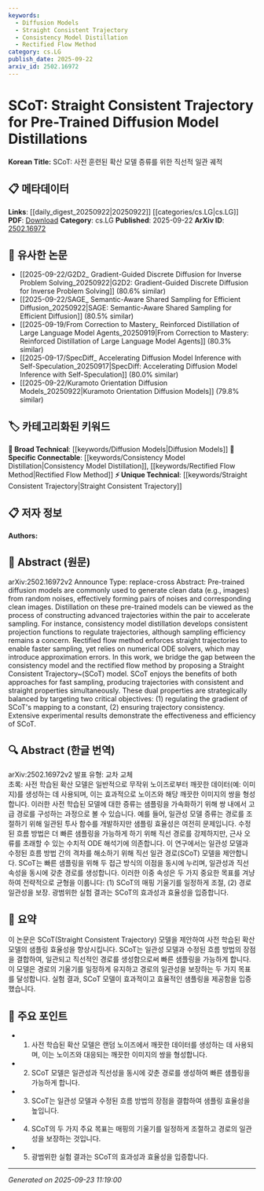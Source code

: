 ```yaml
---
keywords:
  - Diffusion Models
  - Straight Consistent Trajectory
  - Consistency Model Distillation
  - Rectified Flow Method
category: cs.LG
publish_date: 2025-09-22
arxiv_id: 2502.16972
---
```


<!-- KEYWORD_LINKING_METADATA:
{
  "processed_timestamp": "2025-09-23T11:19:00.237833",
  "vocabulary_version": "1.0",
  "selected_keywords": [
    "Diffusion Models",
    "Straight Consistent Trajectory",
    "Consistency Model Distillation",
    "Rectified Flow Method"
  ],
  "rejected_keywords": [],
  "similarity_scores": {
    "Diffusion Models": 0.72,
    "Straight Consistent Trajectory": 0.78,
    "Consistency Model Distillation": 0.75,
    "Rectified Flow Method": 0.74
  },
  "extraction_method": "AI_prompt_based",
  "budget_applied": true,
  "candidates_json": {
    "candidates": [
      {
        "surface": "Pre-trained diffusion models",
        "canonical": "Diffusion Models",
        "aliases": [
          "Pre-trained diffusion",
          "Diffusion model"
        ],
        "category": "broad_technical",
        "rationale": "Diffusion models are a fundamental concept in generative modeling, linking to various machine learning techniques.",
        "novelty_score": 0.45,
        "connectivity_score": 0.88,
        "specificity_score": 0.67,
        "link_intent_score": 0.72
      },
      {
        "surface": "Straight Consistent Trajectory",
        "canonical": "Straight Consistent Trajectory",
        "aliases": [
          "SCoT"
        ],
        "category": "unique_technical",
        "rationale": "SCoT is a novel approach combining consistency and rectified flow methods, crucial for understanding advancements in diffusion model distillation.",
        "novelty_score": 0.91,
        "connectivity_score": 0.65,
        "specificity_score": 0.85,
        "link_intent_score": 0.78
      },
      {
        "surface": "Consistency model distillation",
        "canonical": "Consistency Model Distillation",
        "aliases": [
          "Consistency distillation"
        ],
        "category": "specific_connectable",
        "rationale": "This method is key in improving sampling efficiency, linking to broader themes in model optimization.",
        "novelty_score": 0.58,
        "connectivity_score": 0.79,
        "specificity_score": 0.73,
        "link_intent_score": 0.75
      },
      {
        "surface": "Rectified flow method",
        "canonical": "Rectified Flow Method",
        "aliases": [
          "Rectified flow"
        ],
        "category": "specific_connectable",
        "rationale": "This method is significant for enabling faster sampling in diffusion models, connecting to numerical analysis techniques.",
        "novelty_score": 0.64,
        "connectivity_score": 0.77,
        "specificity_score": 0.78,
        "link_intent_score": 0.74
      }
    ],
    "ban_list_suggestions": [
      "sampling efficiency",
      "numerical ODE solvers"
    ]
  },
  "decisions": [
    {
      "candidate_surface": "Pre-trained diffusion models",
      "resolved_canonical": "Diffusion Models",
      "decision": "linked",
      "scores": {
        "novelty": 0.45,
        "connectivity": 0.88,
        "specificity": 0.67,
        "link_intent": 0.72
      }
    },
    {
      "candidate_surface": "Straight Consistent Trajectory",
      "resolved_canonical": "Straight Consistent Trajectory",
      "decision": "linked",
      "scores": {
        "novelty": 0.91,
        "connectivity": 0.65,
        "specificity": 0.85,
        "link_intent": 0.78
      }
    },
    {
      "candidate_surface": "Consistency model distillation",
      "resolved_canonical": "Consistency Model Distillation",
      "decision": "linked",
      "scores": {
        "novelty": 0.58,
        "connectivity": 0.79,
        "specificity": 0.73,
        "link_intent": 0.75
      }
    },
    {
      "candidate_surface": "Rectified flow method",
      "resolved_canonical": "Rectified Flow Method",
      "decision": "linked",
      "scores": {
        "novelty": 0.64,
        "connectivity": 0.77,
        "specificity": 0.78,
        "link_intent": 0.74
      }
    }
  ]
}
-->

# SCoT: Straight Consistent Trajectory for Pre-Trained Diffusion Model Distillations

**Korean Title:** SCoT: 사전 훈련된 확산 모델 증류를 위한 직선적 일관 궤적

## 📋 메타데이터

**Links**: [[daily_digest_20250922|20250922]] [[categories/cs.LG|cs.LG]]
**PDF**: [Download](https://arxiv.org/pdf/2502.16972.pdf)
**Category**: cs.LG
**Published**: 2025-09-22
**ArXiv ID**: [2502.16972](https://arxiv.org/abs/2502.16972)

## 🔗 유사한 논문
- [[2025-09-22/G2D2_ Gradient-Guided Discrete Diffusion for Inverse Problem Solving_20250922|G2D2: Gradient-Guided Discrete Diffusion for Inverse Problem Solving]] (80.6% similar)
- [[2025-09-22/SAGE_ Semantic-Aware Shared Sampling for Efficient Diffusion_20250922|SAGE: Semantic-Aware Shared Sampling for Efficient Diffusion]] (80.5% similar)
- [[2025-09-19/From Correction to Mastery_ Reinforced Distillation of Large Language Model Agents_20250919|From Correction to Mastery: Reinforced Distillation of Large Language Model Agents]] (80.3% similar)
- [[2025-09-17/SpecDiff_ Accelerating Diffusion Model Inference with Self-Speculation_20250917|SpecDiff: Accelerating Diffusion Model Inference with Self-Speculation]] (80.0% similar)
- [[2025-09-22/Kuramoto Orientation Diffusion Models_20250922|Kuramoto Orientation Diffusion Models]] (79.8% similar)

## 🏷️ 카테고리화된 키워드
**🧠 Broad Technical**: [[keywords/Diffusion Models|Diffusion Models]]
**🔗 Specific Connectable**: [[keywords/Consistency Model Distillation|Consistency Model Distillation]], [[keywords/Rectified Flow Method|Rectified Flow Method]]
**⚡ Unique Technical**: [[keywords/Straight Consistent Trajectory|Straight Consistent Trajectory]]

## 📋 저자 정보

**Authors:** 

## 📄 Abstract (원문)

arXiv:2502.16972v2 Announce Type: replace-cross 
Abstract: Pre-trained diffusion models are commonly used to generate clean data (e.g., images) from random noises, effectively forming pairs of noises and corresponding clean images. Distillation on these pre-trained models can be viewed as the process of constructing advanced trajectories within the pair to accelerate sampling. For instance, consistency model distillation develops consistent projection functions to regulate trajectories, although sampling efficiency remains a concern. Rectified flow method enforces straight trajectories to enable faster sampling, yet relies on numerical ODE solvers, which may introduce approximation errors. In this work, we bridge the gap between the consistency model and the rectified flow method by proposing a Straight Consistent Trajectory~(SCoT) model. SCoT enjoys the benefits of both approaches for fast sampling, producing trajectories with consistent and straight properties simultaneously. These dual properties are strategically balanced by targeting two critical objectives: (1) regulating the gradient of SCoT's mapping to a constant, (2) ensuring trajectory consistency. Extensive experimental results demonstrate the effectiveness and efficiency of SCoT.

## 🔍 Abstract (한글 번역)

arXiv:2502.16972v2 발표 유형: 교차 교체  
초록: 사전 학습된 확산 모델은 일반적으로 무작위 노이즈로부터 깨끗한 데이터(예: 이미지)를 생성하는 데 사용되며, 이는 효과적으로 노이즈와 해당 깨끗한 이미지의 쌍을 형성합니다. 이러한 사전 학습된 모델에 대한 증류는 샘플링을 가속화하기 위해 쌍 내에서 고급 경로를 구성하는 과정으로 볼 수 있습니다. 예를 들어, 일관성 모델 증류는 경로를 조절하기 위해 일관된 투사 함수를 개발하지만 샘플링 효율성은 여전히 ​​문제입니다. 수정된 흐름 방법은 더 빠른 샘플링을 가능하게 하기 위해 직선 경로를 강제하지만, 근사 오류를 초래할 수 있는 수치적 ODE 해석기에 의존합니다. 이 연구에서는 일관성 모델과 수정된 흐름 방법 간의 격차를 해소하기 위해 직선 일관 경로(SCoT) 모델을 제안합니다. SCoT는 빠른 샘플링을 위해 두 접근 방식의 이점을 동시에 누리며, 일관성과 직선 속성을 동시에 갖춘 경로를 생성합니다. 이러한 이중 속성은 두 가지 중요한 목표를 겨냥하여 전략적으로 균형을 이룹니다: (1) SCoT의 매핑 기울기를 일정하게 조절, (2) 경로 일관성을 보장. 광범위한 실험 결과는 SCoT의 효과성과 효율성을 입증합니다.

## 📝 요약

이 논문은 SCoT(Straight Consistent Trajectory) 모델을 제안하여 사전 학습된 확산 모델의 샘플링 효율성을 향상시킵니다. SCoT는 일관성 모델과 수정된 흐름 방법의 장점을 결합하여, 일관되고 직선적인 경로를 생성함으로써 빠른 샘플링을 가능하게 합니다. 이 모델은 경로의 기울기를 일정하게 유지하고 경로의 일관성을 보장하는 두 가지 목표를 달성합니다. 실험 결과, SCoT 모델이 효과적이고 효율적인 샘플링을 제공함을 입증했습니다.

## 🎯 주요 포인트

- 1. 사전 학습된 확산 모델은 랜덤 노이즈에서 깨끗한 데이터를 생성하는 데 사용되며, 이는 노이즈와 대응되는 깨끗한 이미지의 쌍을 형성합니다.
- 2. SCoT 모델은 일관성과 직선성을 동시에 갖춘 경로를 생성하여 빠른 샘플링을 가능하게 합니다.
- 3. SCoT는 일관성 모델과 수정된 흐름 방법의 장점을 결합하여 샘플링 효율성을 높입니다.
- 4. SCoT의 두 가지 주요 목표는 매핑의 기울기를 일정하게 조절하고 경로의 일관성을 보장하는 것입니다.
- 5. 광범위한 실험 결과는 SCoT의 효과성과 효율성을 입증합니다.


---

*Generated on 2025-09-23 11:19:00*